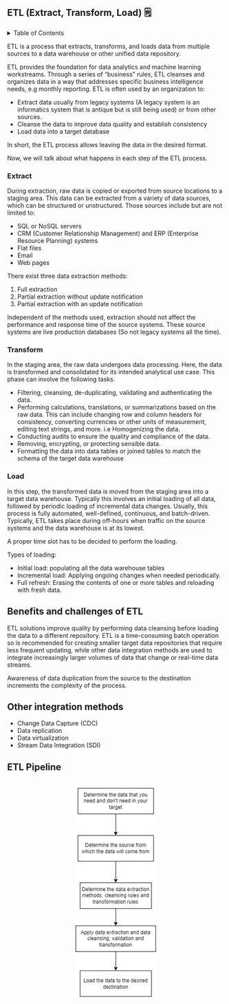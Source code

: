 ## ETL (Extract, Transform, Load) 🗒️

<!-- TABLE OF CONTENTS -->
<details>
  <summary>Table of Contents</summary>
  <ol>
    <li><a href="#extract">Extract</a></li>
    <li><a href="#transform">Transform</a></li>
    <li><a href="#load">Load</a></li>
    <li><a href="#benefits-and-challenges-of-etl">Benefits and challenges of ETL</a></li>
    <li><a href="#other-integration-methods">Other integration methods</a></li>
    <li><a href="#contributing">Contributing</a></li>
    <li><a href="#license">License</a></li>
    <li><a href="#contact">Contact</a></li>
    <li><a href="#acknowledgments">Acknowledgments</a></li>
  </ol>
</details>

ETL is a process that extracts, transforms, and loads data from multiple sources to a data warehouse or other unified data repository. 

ETL provides the foundation for data analytics and machine learning workstreams. Through a series of “business” rules, ETL cleanses and organizes data in a way that addresses specific business intelligence needs,  e.g monthly reporting. ETL is often used by an organization to:

- Extract data usually from legacy systems (A legacy system is an informatics system that is antique but is still being used) or from other sources.
- Cleanse the data to improve data quality and establish consistency
- Load data into a target database

In short, the ETL process allows leaving the data in the desired format.

Now, we will talk about what happens in each step of the ETL process.

### Extract

During extraction, raw data is copied or exported from source locations to a staging area. This data can be extracted from a variety of data sources, which can be structured or unstructured. Those sources include but are not limited to:

- SQL or NoSQL servers
- CRM (Customer Relationship Management) and ERP (Enterprise Resource Planning) systems
- Flat files
- Email
- Web pages

There exist three data extraction methods:

1. Full extraction
2. Partial extraction without update notification
3. Partial extraction with an update notification

Independent of the methods used, extraction should not affect the performance and response time of the source systems. These source systems are live production databases (So not legacy systems all the time).

### Transform

In the staging area, the raw data undergoes data processing. Here, the data is transformed and consolidated for its intended analytical use case. This phase can involve the following tasks.

- Filtering, cleansing, de-duplicating, validating and authenticating the data.
- Performing calculations, translations, or summarizations based on the raw data. This can include changing row and column headers for consistency, converting currencies or other units of measurement, editing text strings, and more. i.e Homogenizing the data.
- Conducting audits to ensure the quality and compliance of the data.
- Removing, encrypting, or protecting sensible data.
- Formatting the data into data tables or joined tables to match the schema of the target data warehouse

### Load

In this step, the transformed data is moved from the staging area into a target data warehouse. Typically this involves an initial loading of all data, followed by periodic loading of incremental data changes. Usually, this process is fully automated, well-defined, continuous, and batch-driven. Typically, ETL takes place during off-hours when traffic on the source systems and the data warehouse is at its lowest.

A proper time slot has to be decided to perform the loading.

Types of loading:

- Initial load: populating all the data warehouse tables
- Incremental load: Applying ongoing changes when needed periodically.
- Full refresh: Erasing the contents of one or more tables and reloading with fresh data.


## Benefits and challenges of ETL

ETL solutions improve quality by performing data cleansing before loading the data to a different repository. ETL is a time-consuming batch operation so is recommended for creating smaller target data repositories that require less frequent updating, while other data integration methods are used to integrate increasingly larger volumes of data that change or real-time data streams.

Awareness of data duplication from the source to the destination increments the complexity of the process.


## Other integration methods

- Change Data Capture (CDC)
- Data replication
- Data virtualization
- Stream Data Integration (SDI)

## ETL Pipeline

<br />
<div align="center">
    <img src="images/etl_pipeline.png" alt="etl_pipeline">
</div>